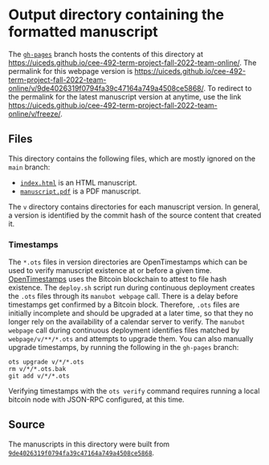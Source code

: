 # Output directory containing the formatted manuscript

The [`gh-pages`](https://github.com/uiceds/cee-492-term-project-fall-2022-team-online/tree/gh-pages) branch hosts the contents of this directory at <https://uiceds.github.io/cee-492-term-project-fall-2022-team-online/>.
The permalink for this webpage version is <https://uiceds.github.io/cee-492-term-project-fall-2022-team-online/v/9de4026319f0794fa39c47164a749a4508ce5868/>.
To redirect to the permalink for the latest manuscript version at anytime, use the link <https://uiceds.github.io/cee-492-term-project-fall-2022-team-online/v/freeze/>.

## Files

This directory contains the following files, which are mostly ignored on the `main` branch:

+ [`index.html`](index.html) is an HTML manuscript.
+ [`manuscript.pdf`](manuscript.pdf) is a PDF manuscript.

The `v` directory contains directories for each manuscript version.
In general, a version is identified by the commit hash of the source content that created it.

### Timestamps

The `*.ots` files in version directories are OpenTimestamps which can be used to verify manuscript existence at or before a given time.
[OpenTimestamps](https://opentimestamps.org/) uses the Bitcoin blockchain to attest to file hash existence.
The `deploy.sh` script run during continuous deployment creates the `.ots` files through its `manubot webpage` call.
There is a delay before timestamps get confirmed by a Bitcoin block.
Therefore, `.ots` files are initially incomplete and should be upgraded at a later time, so that they no longer rely on the availability of a calendar server to verify.
The `manubot webpage` call during continuous deployment identifies files matched by `webpage/v/**/*.ots` and attempts to upgrade them.
You can also manually upgrade timestamps, by running the following in the `gh-pages` branch:

```shell
ots upgrade v/*/*.ots
rm v/*/*.ots.bak
git add v/*/*.ots
```

Verifying timestamps with the `ots verify` command requires running a local bitcoin node with JSON-RPC configured, at this time.

## Source

The manuscripts in this directory were built from
[`9de4026319f0794fa39c47164a749a4508ce5868`](https://github.com/uiceds/cee-492-term-project-fall-2022-team-online/commit/9de4026319f0794fa39c47164a749a4508ce5868).
